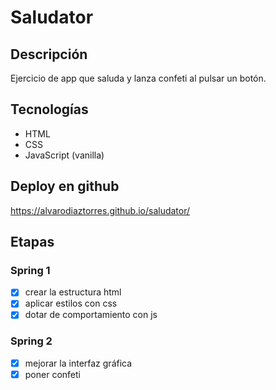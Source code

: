 # Saludator

## Descripción
Ejercicio de app que saluda y lanza confeti al pulsar un botón.

## Tecnologías
-  HTML
- CSS
- JavaScript (vanilla)

## Deploy en github

https://alvarodiaztorres.github.io/saludator/

## Etapas

 ### Spring 1 
 - [x] crear la estructura html
 - [x] aplicar estilos con css
 - [x] dotar de comportamiento con js
 
 ### Spring 2

- [x] mejorar la interfaz gráfica
- [x] poner confeti